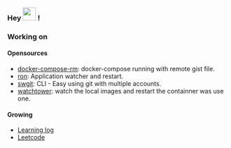 
### Hey <img src="https://media.giphy.com/media/hvRJCLFzcasrR4ia7z/giphy.gif" width="30"> !

### Working on 

#### Opensources
- [docker-compose-rm](https://github.com/9bany/docker-compose-rm): docker-compose running with remote gist file.
- [ron](https://github.com/9bany/ron): Application watcher and restart.
- [swgit](https://github.com/9bany/git-switch): CLI - Easy using git with multiple accounts.
- [watchtower](https://github.com/9bany/watchtower): watch the local images and restart the containner was use one.

#### Growing
- [Learning log](https://github.com/9bany/learn) 
- [Leetcode](https://leetcode.com/9bany/)
